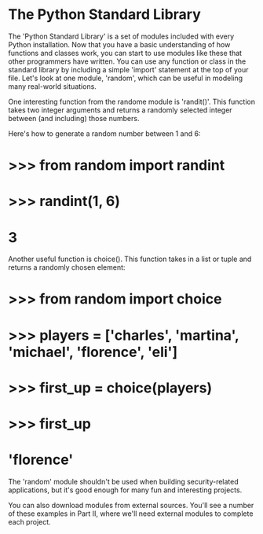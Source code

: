 # The Python Standard Library

The 'Python Standard Library' is a set of modules included with every Python installation. Now that you have a basic understanding of how functions and classes work, you can start to use modules like these that other programmers have written. You can use any function or class in the standard library by including a simple 'import' statement at the top of your file. Let's look at one module, 'random', which can be useful in modeling many real-world situations.

One interesting function from the randome module is 'randit()'. This function takes two integer arguments and returns a randomly selected integer between (and including) those numbers.

Here's how to generate a random number between 1 and 6:

# >>> from random import randint
# >>> randint(1, 6)
# 3

Another useful function is choice(). This function takes in a list or tuple and returns a randomly chosen element:

# >>> from random import choice
# >>> players = ['charles', 'martina', 'michael', 'florence', 'eli']
# >>> first_up = choice(players)
# >>> first_up
# 'florence'

The 'random' module shouldn't be used when building security-related applications, but it's good enough for many fun and interesting projects.

You can also download modules from external sources. You'll see a number of these examples in Part II, where we'll need external modules to complete each project.